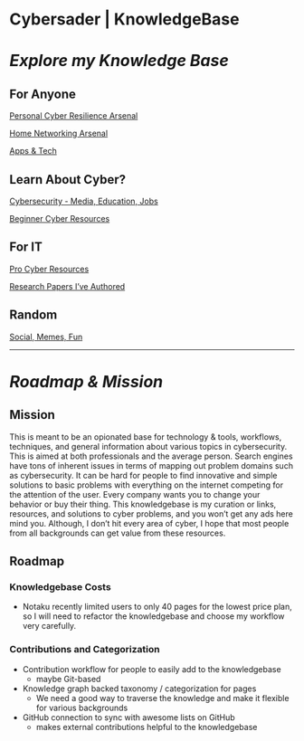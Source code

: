 # Cybersader | KnowledgeBase

# *Explore my Knowledge Base*

## For Anyone

[Personal Cyber Resilience Arsenal](Cybersader%20KnowledgeBase/Personal%20Cyber%20Resilience%20Arsenal.md)

[Home Networking Arsenal](Cybersader%20KnowledgeBase/Home%20Networking%20Arsenal.md)

[Apps & Tech](Cybersader%20KnowledgeBase/Apps%20&%20Tech%20291ee6600329428f8923ab3ac2e48ebf.md)

## Learn About Cyber?

[Cybersecurity - Media, Education, Jobs](Cybersader%20KnowledgeBase/Cybersecurity%20-%20Media,%20Education,%20Jobs%20c5ff0d1801864283879cc3cb4e9ca074.md)

[Beginner Cyber Resources](Cybersader%20KnowledgeBase/Beginner%20Cyber%20Resources.md)

## For IT

[Pro Cyber Resources](Cybersader%20KnowledgeBase/Pro%20Cyber%20Resources.md)

[Research Papers I’ve Authored](Cybersader%20KnowledgeBase/Research%20Papers%20I%E2%80%99ve%20Authored.md)

## Random

[Social, Memes, Fun](Cybersader%20KnowledgeBase/Social,%20Memes,%20Fun%20fe9526acefb04bb9b23c9b21835b97f2.md)

---

# *Roadmap & Mission*

## Mission

This is meant to be an opionated base for technology & tools, workflows, techniques, and general information about various topics in cybersecurity. This is aimed at both professionals and the average person. Search engines have tons of inherent issues in terms of mapping out problem domains such as cybersecurity. It can be hard for people to find innovative and simple solutions to basic problems with everything on the internet competing for the attention of the user. Every company wants you to change your behavior or buy their thing. This knowledgebase is my curation or links, resources, and solutions to cyber problems, and you won’t get any ads here mind you. Although, I don’t hit every area of cyber, I hope that most people from all backgrounds can get value from these resources.

## Roadmap

### Knowledgebase Costs

- Notaku recently limited users to only 40 pages for the lowest price plan, so I will need to refactor the knowledgebase and choose my workflow very carefully.

### Contributions and Categorization

- Contribution workflow for people to easily add to the knowledgebase
    - maybe Git-based
- Knowledge graph backed taxonomy / categorization for pages
    - We need a good way to traverse the knowledge and make it flexible for various backgrounds
- GitHub connection to sync with awesome lists on GitHub
    - makes external contributions helpful to the knowledgebase